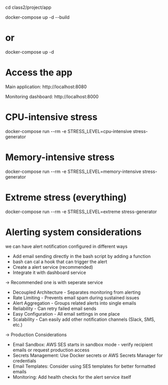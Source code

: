 
cd class2/project/app

docker-compose up -d --build

# or 

docker-compose up -d

# Access the app

Main application: http://localhost:8080

Monitoring dashboard: http://localhost:8000

# CPU-intensive stress
docker-compose run --rm -e STRESS_LEVEL=cpu-intensive stress-generator

# Memory-intensive stress
docker-compose run --rm -e STRESS_LEVEL=memory-intensive stress-generator

# Extreme stress (everything)
docker-compose run --rm -e STRESS_LEVEL=extreme stress-generator





# Alerting system considerations
 we can have alert notification configured in different ways

- Add email sending directly in the bash script by adding a function
- bash can cal a hook that can trigger the alert
- Create a alert service (recommended)
- Integrate it with dashboard service

-> Recommended one is with seperate service

- Decoupled Architecture - Separates monitoring from alerting
- Rate Limiting - Prevents email spam during sustained issues
- Alert Aggregation - Groups related alerts into single emails
- Reliability - Can retry failed email sends
- Easy Configuration - All email settings in one place
- Scalability - Can easily add other notification channels (Slack, SMS, etc.)

-> Production Considerations

- Email Sandbox: AWS SES starts in sandbox mode - verify recipient emails or request production access
- Secrets Management: Use Docker secrets or AWS Secrets Manager for credentials
- Email Templates: Consider using SES templates for better formatted emails
- Monitoring: Add health checks for the alert service itself